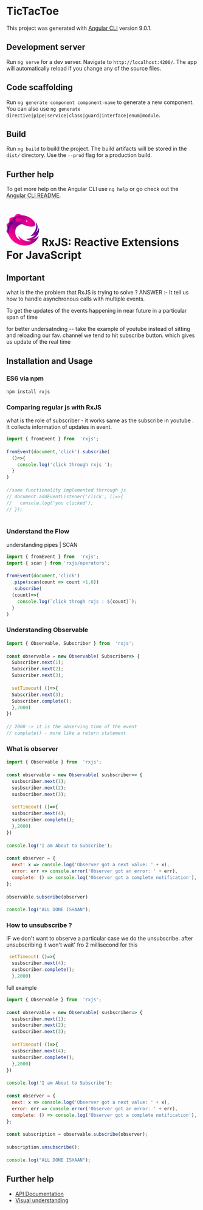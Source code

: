 # TicTacToe

This project was generated with [Angular CLI](https://github.com/angular/angular-cli) version 9.0.1.

## Development server

Run `ng serve` for a dev server. Navigate to `http://localhost:4200/`. The app will automatically reload if you change any of the source files.

## Code scaffolding

Run `ng generate component component-name` to generate a new component. You can also use `ng generate directive|pipe|service|class|guard|interface|enum|module`.

## Build

Run `ng build` to build the project. The build artifacts will be stored in the `dist/` directory. Use the `--prod` flag for a production build.


## Further help

To get more help on the Angular CLI use `ng help` or go check out the [Angular CLI README](https://github.com/angular/angular-cli/blob/master/README.md).

# <img src="src/assets/Rx_Logo_S.png" alt="RxJS Logo" width="86" height="86"> RxJS: Reactive Extensions For JavaScript
 
## Important
what is the the problem that RxJS is trying to solve ? 
ANSWER :- It tell us how to handle asynchronous calls with multiple events.

To get the updates of the events happening in near future in a particular span of time 

for better undersatnding  -- take the example of youtube instead of sitting and reloading our fav. channel we tend to hit subscribe button. which gives us update of the real time 
 
## Installation and Usage

### ES6 via npm

```sh
npm install rxjs
```
### Comparing regular js with RxJS

what is the role of subscriber - it works same as the subscribe in youtube . It collects information of updates in event.

```js
import { fromEvent } from  'rxjs';

fromEvent(document,'click').subscribe(
  ()=>{
    console.log('click through rxjs ');
  }
)

//same functionality implemented thrrough js
// document.addEventListener('click', ()=>{
//   console.log('you clicked');
// });
  
```

### Understand the Flow

understanding pipes | SCAN 
```js
import { fromEvent } from  'rxjs';
import { scan } from 'rxjs/operators';

fromEvent(document,'click')
  .pipe(scan(count => count +1,0))
  .subscribe(
  (count)=>{
    console.log(`click throgh rxjs : ${count}`);
  }
)
```

### Understanding Observable 
```js
import { Observable, Subscriber } from  'rxjs';
 
const observable = new Observable( Subscriber=> {
  Subscriber.next(1);
  Subscriber.next(2);
  Subscriber.next(3);

  setTimeout( ()=>{
  Subscriber.next(3);
  Subscriber.complete();  
  },2000)
})

// 2000 -> it is the observing time of the event
// complete() - more like a return statement

```

### What is observer
```js
import { Observable } from  'rxjs';
 
const observable = new Observable( susbscriber=> {
  susbscriber.next(1);
  susbscriber.next(2);
  susbscriber.next(3);

  setTimeout( ()=>{
  susbscriber.next(4);
  susbscriber.complete();  
  },2000)
})

console.log('I am About to Subscribe');

const observer = {
  next: x => console.log('Observer got a next value: ' + x),
  error: err => console.error('Observer got an error: ' + err),
  complete: () => console.log('Observer got a complete notification'),
};

observable.subscribe(observer)

console.log("ALL DONE ISHAAN");

```
### How to unsubscribe  ?
IF we don't want to observe a particular case we do the unsubscribe.
 after unsubscribing it won't wait' fro 2 millisecond for this
```js
 setTimeout( ()=>{
  susbscriber.next(4);
  susbscriber.complete();  
  },2000)
```
full example 
```js
import { Observable } from  'rxjs';
 
const observable = new Observable( susbscriber=> {
  susbscriber.next(1);
  susbscriber.next(2);
  susbscriber.next(3);

  setTimeout( ()=>{
  susbscriber.next(4);
  susbscriber.complete();  
  },2000)
})

console.log('I am About to Subscribe');

const observer = {
  next: x => console.log('Observer got a next value: ' + x),
  error: err => console.error('Observer got an error: ' + err),
  complete: () => console.log('Observer got a complete notification'),
};

const subscription = observable.subscribe(observer);

subscription.unsubscribe();

console.log("ALL DONE ISHAAN");

```


## Further help

- [API Documentation](https://rxjs.dev/)
- [Visual understanding](https://rxviz.com/) 

